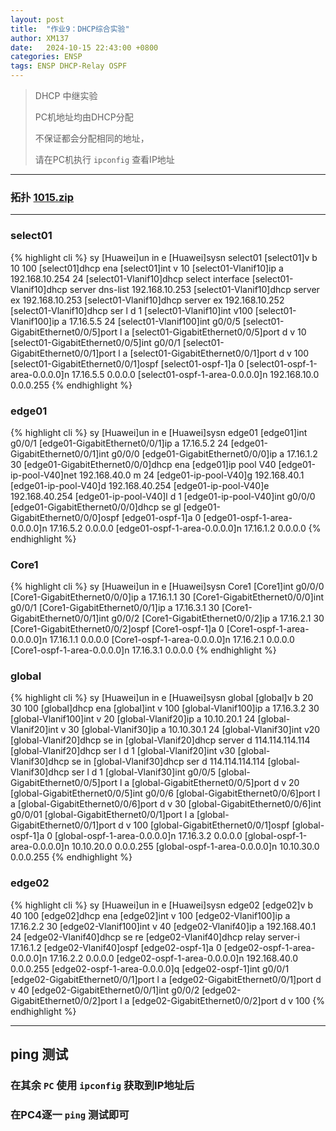 ```yaml
---
layout: post
title:  "作业9：DHCP综合实验"
author: XM137
date:   2024-10-15 22:43:00 +0800
categories: ENSP
tags: ENSP DHCP-Relay OSPF
---
```


> DHCP 中继实验
> 
> PC机地址均由DHCP分配
> 
> 不保证都会分配相同的地址，
> 
> 请在PC机执行 `ipconfig` 查看IP地址
> 

---

### 拓扑 **[1015.zip](/assets/ENSP/20241015/1015.zip)**

---

### select01
{% highlight cli %}
<Huawei>sy
[Huawei]un in e
[Huawei]sysn select01
[select01]v b 10 100
[select01]dhcp ena
[select01]int v 10
[select01-Vlanif10]ip a 192.168.10.254 24
[select01-Vlanif10]dhcp select interface 
[select01-Vlanif10]dhcp server dns-list 192.168.10.253
[select01-Vlanif10]dhcp server ex 192.168.10.253
[select01-Vlanif10]dhcp server ex 192.168.10.252
[select01-Vlanif10]dhcp ser l d 1
[select01-Vlanif10]int v100
[select01-Vlanif100]ip a 17.16.5.5 24
[select01-Vlanif100]int g0/0/5
[select01-GigabitEthernet0/0/5]port l a
[select01-GigabitEthernet0/0/5]port d v 10
[select01-GigabitEthernet0/0/5]int g0/0/1
[select01-GigabitEthernet0/0/1]port l a
[select01-GigabitEthernet0/0/1]port d v 100
[select01-GigabitEthernet0/0/1]ospf
[select01-ospf-1]a 0
[select01-ospf-1-area-0.0.0.0]n 17.16.5.5 0.0.0.0
[select01-ospf-1-area-0.0.0.0]n 192.168.10.0 0.0.0.255
{% endhighlight %}


### edge01
{% highlight cli %}
<Huawei>sy
[Huawei]un in e
[Huawei]sysn edge01
[edge01]int g0/0/1
[edge01-GigabitEthernet0/0/1]ip a 17.16.5.2 24
[edge01-GigabitEthernet0/0/1]int g0/0/0
[edge01-GigabitEthernet0/0/0]ip a 17.16.1.2 30
[edge01-GigabitEthernet0/0/0]dhcp ena
[edge01]ip pool V40
[edge01-ip-pool-V40]net 192.168.40.0 m 24
[edge01-ip-pool-V40]g 192.168.40.1 
[edge01-ip-pool-V40]d 192.168.40.254
[edge01-ip-pool-V40]e 192.168.40.254
[edge01-ip-pool-V40]l d 1
[edge01-ip-pool-V40]int g0/0/0
[edge01-GigabitEthernet0/0/0]dhcp se gl
[edge01-GigabitEthernet0/0/0]ospf 
[edge01-ospf-1]a 0
[edge01-ospf-1-area-0.0.0.0]n 17.16.5.2 0.0.0.0
[edge01-ospf-1-area-0.0.0.0]n 17.16.1.2 0.0.0.0
{% endhighlight %}


### Core1
{% highlight cli %}
<Huawei>sy
[Huawei]un in e
[Huawei]sysn Core1
[Core1]int g0/0/0
[Core1-GigabitEthernet0/0/0]ip a 17.16.1.1 30
[Core1-GigabitEthernet0/0/0]int g0/0/1
[Core1-GigabitEthernet0/0/1]ip a 17.16.3.1 30
[Core1-GigabitEthernet0/0/1]int g0/0/2
[Core1-GigabitEthernet0/0/2]ip a 17.16.2.1 30
[Core1-GigabitEthernet0/0/2]ospf
[Core1-ospf-1]a 0
[Core1-ospf-1-area-0.0.0.0]n 17.16.1.1 0.0.0.0
[Core1-ospf-1-area-0.0.0.0]n 17.16.2.1 0.0.0.0
[Core1-ospf-1-area-0.0.0.0]n 17.16.3.1 0.0.0.0
{% endhighlight %}


### global
{% highlight cli %}
<Huawei>sy
[Huawei]un in e
[Huawei]sysn global
[global]v b 20 30 100
[global]dhcp ena
[global]int v 100
[global-Vlanif100]ip a 17.16.3.2 30
[global-Vlanif100]int v 20
[global-Vlanif20]ip a 10.10.20.1 24
[global-Vlanif20]int v 30
[global-Vlanif30]ip a 10.10.30.1 24
[global-Vlanif30]int v20
[global-Vlanif20]dhcp se in
[global-Vlanif20]dhcp server d 114.114.114.114
[global-Vlanif20]dhcp ser l d 1
[global-Vlanif20]int v30
[global-Vlanif30]dhcp se in
[global-Vlanif30]dhcp ser d 114.114.114.114
[global-Vlanif30]dhcp ser l d 1
[global-Vlanif30]int g0/0/5
[global-GigabitEthernet0/0/5]port l a
[global-GigabitEthernet0/0/5]port d v 20
[global-GigabitEthernet0/0/5]int g0/0/6
[global-GigabitEthernet0/0/6]port l a
[global-GigabitEthernet0/0/6]port d v 30
[global-GigabitEthernet0/0/6]int g0/0/01
[global-GigabitEthernet0/0/1]port l a
[global-GigabitEthernet0/0/1]port d v 100
[global-GigabitEthernet0/0/1]ospf 
[global-ospf-1]a 0
[global-ospf-1-area-0.0.0.0]n 17.16.3.2 0.0.0.0
[global-ospf-1-area-0.0.0.0]n 10.10.20.0 0.0.0.255
[global-ospf-1-area-0.0.0.0]n 10.10.30.0 0.0.0.255
{% endhighlight %}


### edge02
{% highlight cli %}
<Huawei>sy
[Huawei]un in e
[Huawei]sysn edge02
[edge02]v b 40 100
[edge02]dhcp ena
[edge02]int v 100
[edge02-Vlanif100]ip a 17.16.2.2 30
[edge02-Vlanif100]int v 40
[edge02-Vlanif40]ip a 192.168.40.1 24
[edge02-Vlanif40]dhcp se re
[edge02-Vlanif40]dhcp relay server-i 17.16.1.2
[edge02-Vlanif40]ospf
[edge02-ospf-1]a 0
[edge02-ospf-1-area-0.0.0.0]n 17.16.2.2 0.0.0.0
[edge02-ospf-1-area-0.0.0.0]n 192.168.40.0 0.0.0.255
[edge02-ospf-1-area-0.0.0.0]q
[edge02-ospf-1]int g0/0/1
[edge02-GigabitEthernet0/0/1]port l a
[edge02-GigabitEthernet0/0/1]port d v 40
[edge02-GigabitEthernet0/0/1]int g0/0/2
[edge02-GigabitEthernet0/0/2]port l a
[edge02-GigabitEthernet0/0/2]port d v 100
{% endhighlight %}

---

## ping 测试
### 在其余 `PC` 使用 `ipconfig` 获取到IP地址后
### 在PC4逐一 `ping` 测试即可
